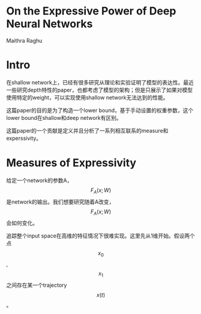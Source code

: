 # On the Expressive Power of Deep Neural Networks

Maithra Raghu

# Intro

在shallow network上，已经有很多研究从理论和实验证明了模型的表达性。最近一些研究depth特性的paper，也都考虑了模型的架构；但是只展示了如果对模型使用特定的weight，可以实现使用shallow network无法达到的性能。

这篇paper的目的是为了构造一个lower bound，基于手动设置的权重参数，这个lower bound在shallow和deep network有区别。

这篇paper的一个贡献是定义并且分析了一系列相互联系的measure和experssivity。

# Measures of Expressivity

给定一个network的参数A，$$F_A(x;W)$$是network的输出。我们想要研究随着A改变，$$F_A(x;W)$$会如何变化。

追踪整个input space在高维的特征情况下很难实现。这里先从1维开始。假设两个点$$x_0$$,$$x_1$$之间存在某一个trajectory $$x(t)$$。


